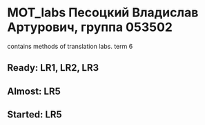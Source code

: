 # MOT_labs Песоцкий Владислав Артурович, группа 053502
contains methods of translation labs. term 6

##   Ready: LR1, LR2, LR3
##   Almost: LR5
##   Started: LR5

